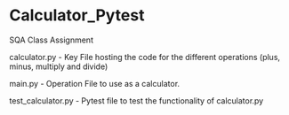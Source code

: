 # Calculator_Pytest
 SQA Class Assignment

calculator.py - Key File hosting the code for the different operations (plus, minus, multiply and divide)

main.py - Operation File to use as a calculator.

test_calculator.py - Pytest file to test the functionality of calculator.py